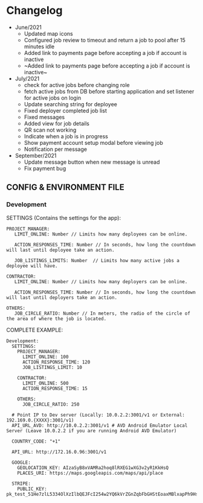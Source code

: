 # Changelog

- June/2021
  - Updated map icons
  - Configured job review to timeout and return a job to pool after 15 minutes idle
  - Added link to payments page before accepting a job if account is inactive
  - ~Added link to payments page before accepting a job if account is inactive~
- July/2021
  -  check for active jobs before changing role
  - fetch active jobs from DB before starting application and set listener for active jobs on login
  - Update searching string for deployee
  - Fixed deployer completed job list
  - Fixed messages
  - Added view for job details
  - QR scan not working
  - Indicate when a job is in progress
  - Show payment account setup modal before viewing job
  - Notification per message
- September/2021
  - Update message button when new message is unread
  - Fix payment bug



## CONFIG & ENVIRONMENT FILE

### Development

SETTINGS (Contains the settings for the app):

```
PROJECT_MANAGER:
   LIMIT_ONLINE: Number // Limits how many deployees can be online.

   ACTION_RESPONSES_TIME: Number // In seconds, how long the countdown will last until deployee take an action.

   JOB_LISTINGS_LIMITS: Number  // Limits how many active jobs a deployee will have.

CONTRACTOR:
   LIMIT_ONLINE: Number // Limits how many deployers can be online.

   ACTION_RESPONSES_TIME: Number // In seconds, how long the countdown will last until deployers take an action.

OTHERS:
   JOB_CIRCLE_RATIO: Number // In meters, the radio of the circle of the area of where the job is located.
```

COMPLETE EXAMPLE:

```
Development:
  SETTINGS:
    PROJECT_MANAGER:
      LIMIT_ONLINE: 100
      ACTION_RESPONSE_TIME: 120
      JOB_LISTINGS_LIMIT: 10

    CONTRACTOR:
      LIMIT_ONLINE: 500
      ACTION_RESPONSE_TIME: 15

    OTHERS:
      JOB_CIRCLE_RATIO: 250

  # Point IP to Dev server (Locally: 10.0.2.2:3001/v1 or External: 192.169.0.{XXXX}:3001/v1)
  API_URL_AVD: http://10.0.2.2:3001/v1 # AVD Android Emulator Local Server (Leave 10.0.2.2 if you are running Android AVD Emulator)

  COUNTRY_CODE: "+1"

  API_URL: http://172.16.0.96:3001/v1

  GOOGLE:
    GEOLOCATION_KEY: AIzaSyB8xVAMRa2hoq8lRXEG1wXG3v2yR1KkHsQ
    PLACES_URI: https://maps.googleapis.com/maps/api/place

  STRIPE:
    PUBLIC_KEY: pk_test_51He7zlL5334OlXzIlbQEJFcI254w2YQ6kVrZGnZqbFbGHStEoaxMBlxapPh9HsUfYDrgfO7jyukT3kzJC9Wt0SA800k3BQXTmj
```
